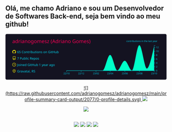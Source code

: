 ## Olá, me chamo Adriano e sou um Desenvolvedor de Softwares Back-end, seja bem vindo ao meu github!

![](https://raw.githubusercontent.com/adrianogomesz/adrianogomesz/main/profile-summary-card-output/2077/0-profile-details.svg)
<div align="center">
<a href="https://github.com/adrianogomesz">
![](https://raw.githubusercontent.com/adrianogomesz/adrianogomesz/main/profile-summary-card-output/2077/0-profile-details.svg)
<img height="150em" src="https://github-readme-stats.vercel.app/api/top-langs/?username=adrianogomesz&layout=compact&langs_count=7&theme=merko"/>
</div>


<p align="center">
  <a href="https://skillicons.dev">
    <img src="https://skillicons.dev/icons?i=js,nodejs,expressjs,python,html,css,git,vscode" />
  </a>
</p>


##

<p align="center"> 
  <a href="https://instagram.com/akagomesx" target="_blank"><img src="https://img.shields.io/badge/-Instagram-%23E4405F?style=for-the-badge&logo=instagram&logoColor=white" target="_blank"></a>  
 	<a href="https://www.twitch.tv/dedezinn10" target="_blank"><img src="https://img.shields.io/badge/Twitch-9146FF?style=for-the-badge&logo=twitch&logoColor=white" target="_blank"></a>
  <a href = "adrianodede76@gmail.com"><img src="https://img.shields.io/badge/-Gmail-%23333?style=for-the-badge&logo=gmail&logoColor=white" target="_blank"></a>
  <a href="https://www.linkedin.com/in/adrianogomesz" target="_blank"><img src="https://img.shields.io/badge/-LinkedIn-%230077B5?style=for-the-badge&logo=linkedin&logoColor=white" target="_blank"></a>
  
</p>



  
